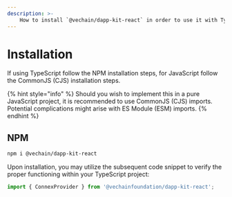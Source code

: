 ```yaml
---
description: >-
    How to install `@vechain/dapp-kit-react` in order to use it with TypeScript or Javascript.
---
```


# Installation

If using TypeScript follow the NPM installation steps, for JavaScript follow the CommonJS (CJS) installation steps.

{% hint style="info" %}
Should you wish to implement this in a pure JavaScript project, it is recommended to use CommonJS (CJS) imports. Potential complications might arise with ES Module (ESM) imports.
{% endhint %}

## NPM

```bash
npm i @vechain/dapp-kit-react
```

Upon installation, you may utilize the subsequent code snippet to verify the proper functioning within your TypeScript project:

```typescript
import { ConnexProvider } from '@vechainfoundation/dapp-kit-react';
```
